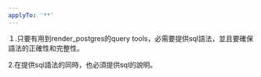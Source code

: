 ```yaml
---
applyTo: '**'
---
```

１.只要有用到render_postgres的query tools，必需要提供sql語法，並且要確保語法的正確性和完整性。

2.在提供sql語法的同時，也必須提供sql的說明。